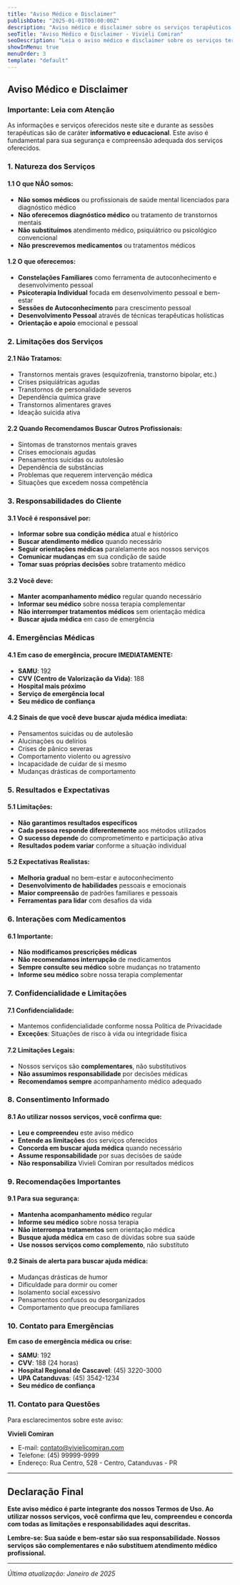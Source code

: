 ```yaml
---
title: "Aviso Médico e Disclaimer"
publishDate: "2025-01-01T00:00:00Z"
description: "Aviso médico e disclaimer sobre os serviços terapêuticos oferecidos por Vivieli Comiran"
seoTitle: "Aviso Médico e Disclaimer - Vivieli Comiran"
seoDescription: "Leia o aviso médico e disclaimer sobre os serviços terapêuticos e limitações dos atendimentos oferecidos."
showInMenu: true
menuOrder: 3
template: "default"
---
```


## Aviso Médico e Disclaimer

### Importante: Leia com Atenção

As informações e serviços oferecidos neste site e durante as sessões terapêuticas são de caráter **informativo e educacional**. Este aviso é fundamental para sua segurança e compreensão adequada dos serviços oferecidos.

### 1. Natureza dos Serviços

#### 1.1 O que NÃO somos:
- **Não somos médicos** ou profissionais de saúde mental licenciados para diagnóstico médico
- **Não oferecemos diagnóstico médico** ou tratamento de transtornos mentais
- **Não substituímos** atendimento médico, psiquiátrico ou psicológico convencional
- **Não prescrevemos medicamentos** ou tratamentos médicos

#### 1.2 O que oferecemos:
- **Constelações Familiares** como ferramenta de autoconhecimento e desenvolvimento pessoal
- **Psicoterapia Individual** focada em desenvolvimento pessoal e bem-estar
- **Sessões de Autoconhecimento** para crescimento pessoal
- **Desenvolvimento Pessoal** através de técnicas terapêuticas holísticas
- **Orientação e apoio** emocional e pessoal

### 2. Limitações dos Serviços

#### 2.1 Não Tratamos:
- Transtornos mentais graves (esquizofrenia, transtorno bipolar, etc.)
- Crises psiquiátricas agudas
- Transtornos de personalidade severos
- Dependência química grave
- Transtornos alimentares graves
- Ideação suicida ativa

#### 2.2 Quando Recomendamos Buscar Outros Profissionais:
- Sintomas de transtornos mentais graves
- Crises emocionais agudas
- Pensamentos suicidas ou autolesão
- Dependência de substâncias
- Problemas que requerem intervenção médica
- Situações que excedem nossa competência

### 3. Responsabilidades do Cliente

#### 3.1 Você é responsável por:
- **Informar sobre sua condição médica** atual e histórico
- **Buscar atendimento médico** quando necessário
- **Seguir orientações médicas** paralelamente aos nossos serviços
- **Comunicar mudanças** em sua condição de saúde
- **Tomar suas próprias decisões** sobre tratamento médico

#### 3.2 Você deve:
- **Manter acompanhamento médico** regular quando necessário
- **Informar seu médico** sobre nossa terapia complementar
- **Não interromper tratamentos médicos** sem orientação médica
- **Buscar ajuda médica** em caso de emergência

### 4. Emergências Médicas

#### 4.1 Em caso de emergência, procure IMEDIATAMENTE:
- **SAMU**: 192
- **CVV (Centro de Valorização da Vida)**: 188
- **Hospital mais próximo**
- **Serviço de emergência local**
- **Seu médico de confiança**

#### 4.2 Sinais de que você deve buscar ajuda médica imediata:
- Pensamentos suicidas ou de autolesão
- Alucinações ou delírios
- Crises de pânico severas
- Comportamento violento ou agressivo
- Incapacidade de cuidar de si mesmo
- Mudanças drásticas de comportamento

### 5. Resultados e Expectativas

#### 5.1 Limitações:
- **Não garantimos resultados específicos**
- **Cada pessoa responde diferentemente** aos métodos utilizados
- **O sucesso depende** do comprometimento e participação ativa
- **Resultados podem variar** conforme a situação individual

#### 5.2 Expectativas Realistas:
- **Melhoria gradual** no bem-estar e autoconhecimento
- **Desenvolvimento de habilidades** pessoais e emocionais
- **Maior compreensão** de padrões familiares e pessoais
- **Ferramentas para lidar** com desafios da vida

### 6. Interações com Medicamentos

#### 6.1 Importante:
- **Não modificamos prescrições médicas**
- **Não recomendamos interrupção** de medicamentos
- **Sempre consulte seu médico** sobre mudanças no tratamento
- **Informe seu médico** sobre nossa terapia complementar

### 7. Confidencialidade e Limitações

#### 7.1 Confidencialidade:
- Mantemos confidencialidade conforme nossa Política de Privacidade
- **Exceções**: Situações de risco à vida ou integridade física

#### 7.2 Limitações Legais:
- Nossos serviços são **complementares**, não substitutivos
- **Não assumimos responsabilidade** por decisões médicas
- **Recomendamos sempre** acompanhamento médico adequado

### 8. Consentimento Informado

#### 8.1 Ao utilizar nossos serviços, você confirma que:
- **Leu e compreendeu** este aviso médico
- **Entende as limitações** dos serviços oferecidos
- **Concorda em buscar ajuda médica** quando necessário
- **Assume responsabilidade** por suas decisões de saúde
- **Não responsabiliza** Vivieli Comiran por resultados médicos

### 9. Recomendações Importantes

#### 9.1 Para sua segurança:
- **Mantenha acompanhamento médico** regular
- **Informe seu médico** sobre nossa terapia
- **Não interrompa tratamentos** sem orientação médica
- **Busque ajuda médica** em caso de dúvidas sobre sua saúde
- **Use nossos serviços como complemento**, não substituto

#### 9.2 Sinais de alerta para buscar ajuda médica:
- Mudanças drásticas de humor
- Dificuldade para dormir ou comer
- Isolamento social excessivo
- Pensamentos confusos ou desorganizados
- Comportamento que preocupa familiares

### 10. Contato para Emergências

**Em caso de emergência médica ou crise:**

- **SAMU**: 192
- **CVV**: 188 (24 horas)
- **Hospital Regional de Cascavel**: (45) 3220-3000
- **UPA Catanduvas**: (45) 3542-1234
- **Seu médico de confiança**

### 11. Contato para Questões

Para esclarecimentos sobre este aviso:

**Vivieli Comiran**
- E-mail: contato@vivielicomiran.com
- Telefone: (45) 99999-9999
- Endereço: Rua Centro, 528 - Centro, Catanduvas - PR

---

## Declaração Final

**Este aviso médico é parte integrante dos nossos Termos de Uso. Ao utilizar nossos serviços, você confirma que leu, compreendeu e concorda com todas as limitações e responsabilidades aqui descritas.**

**Lembre-se: Sua saúde e bem-estar são sua responsabilidade. Nossos serviços são complementares e não substituem atendimento médico profissional.**

---

*Última atualização: Janeiro de 2025*
